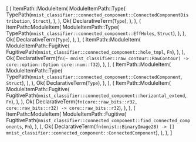 [
    (
        ItemPath::ModuleItem(
            ModuleItemPath::Type(
                TypePath(`mnist_classifier::connected_component::ConnectedComponentDistribution`, `Struct`),
            ),
        ),
        Ok(
            DeclarativeTerm(`Type`),
        ),
    ),
    (
        ItemPath::ModuleItem(
            ModuleItemPath::Type(
                TypePath(`mnist_classifier::connected_component::EffHoles`, `Struct`),
            ),
        ),
        Ok(
            DeclarativeTerm(`Type`),
        ),
    ),
    (
        ItemPath::ModuleItem(
            ModuleItemPath::Fugitive(
                FugitivePath(`mnist_classifier::connected_component::hole_tmpl`, `Fn`),
            ),
        ),
        Ok(
            DeclarativeTerm(`fn(~ mnist_classifier::raw_contour::RawContour) -> core::option::Option core::num::f32`),
        ),
    ),
    (
        ItemPath::ModuleItem(
            ModuleItemPath::Type(
                TypePath(`mnist_classifier::connected_component::ConnectedComponent`, `Struct`),
            ),
        ),
        Ok(
            DeclarativeTerm(`Type`),
        ),
    ),
    (
        ItemPath::ModuleItem(
            ModuleItemPath::Fugitive(
                FugitivePath(`mnist_classifier::connected_component::horizontal_extend`, `Fn`),
            ),
        ),
        Ok(
            DeclarativeTerm(`fn(core::raw_bits::r32, core::raw_bits::r32) -> core::raw_bits::r32`),
        ),
    ),
    (
        ItemPath::ModuleItem(
            ModuleItemPath::Fugitive(
                FugitivePath(`mnist_classifier::connected_component::find_connected_components`, `Fn`),
            ),
        ),
        Ok(
            DeclarativeTerm(`fn(mnist::BinaryImage28) -> [] mnist_classifier::connected_component::ConnectedComponent`),
        ),
    ),
]